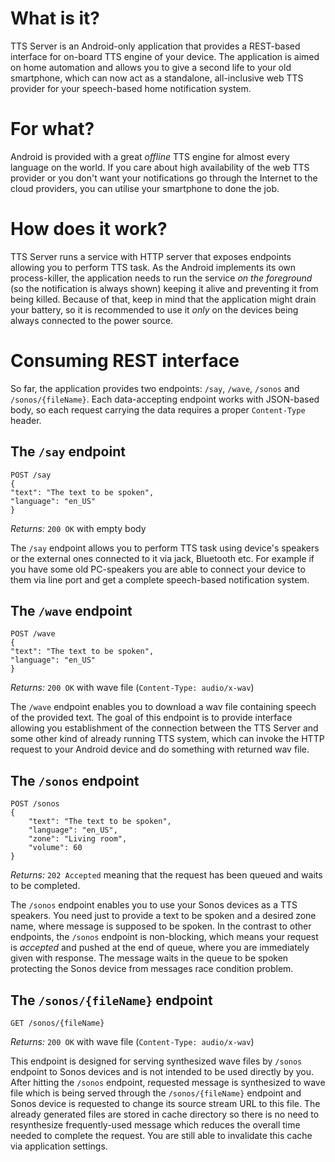 # What is it?
TTS Server is an Android-only application that provides a REST-based interface for on-board
TTS engine of your device. The application is aimed on home automation and allows you to give
a second life to your old smartphone, which can now act as a standalone, all-inclusive web TTS
provider for your speech-based home notification system.

# For what?
Android is provided with a great *offline* TTS engine for almost every language on the
world.
If you care about high availability of the web TTS provider or you don't want your notifications
go through the Internet to the cloud providers, you can utilise your smartphone to done the job.


# How does it work?
TTS Server runs a service with HTTP server that exposes endpoints allowing you
to perform TTS task. As the Android implements its own process-killer, the application needs
to run the service *on the foreground* (so the notification is always shown)
keeping it alive and preventing it from being killed. Because of that, keep in mind that
the application might drain your battery, so it is recommended to use it *only*
on the devices being always connected to the power source.


# Consuming REST interface
So far, the application provides two endpoints: `/say`, `/wave`, `/sonos` and `/sonos/{fileName}`.
Each data-accepting endpoint works with JSON-based body, so each request carrying the data
requires a proper `Content-Type` header.

## The `/say` endpoint
```
POST /say
{
"text": "The text to be spoken",
"language": "en_US"
}
```
*Returns:* `200 OK` with empty body

The `/say` endpoint allows you to perform TTS task using device's speakers or the
external ones connected to it via jack, Bluetooth etc. For example if you have some 
old PC-speakers you are able to connect your device to them via line port and 
get a complete speech-based notification system.


## The `/wave` endpoint
```
POST /wave
{
"text": "The text to be spoken",
"language": "en_US"
}
```
*Returns:* `200 OK` with wave file (`Content-Type: audio/x-wav`)

The `/wave` endpoint enables you to download a wav file containing speech of the
provided text. The goal of this endpoint is to provide interface allowing you establishment
of the connection between the TTS Server and some other kind of already running TTS system,
which can invoke the HTTP request to your Android device and do something with returned
wav file.

## The `/sonos` endpoint
```
POST /sonos
{
    "text": "The text to be spoken",
    "language": "en_US",
    "zone": "Living room",
    "volume": 60
}
```
*Returns:* `202 Accepted` meaning that the request has been queued and waits
to be completed.

The `/sonos` endpoint enables you to use your Sonos devices as a TTS speakers.
You need just to provide a text to be spoken and a desired zone name, where message is
supposed to be spoken. In the contrast to other endpoints, the `/sonos` endpoint
is non-blocking, which means your request is *accepted* and pushed at the end of
queue, where you are immediately given with response. The message waits in the queue to be
spoken protecting the Sonos device from messages race condition problem.


## The `/sonos/{fileName}` endpoint
```
GET /sonos/{fileName}
```
*Returns:* `200 OK` with wave file (`Content-Type: audio/x-wav`)

This endpoint is designed for serving synthesized wave files by `/sonos` endpoint
to Sonos devices and is not intended to be used directly by you. After hitting
the `/sonos` endpoint, requested message is synthesized to wave file which is being
served through the `/sonos/{fileName}` endpoint and Sonos device is requested to
change its source stream URL to this file. The already generated files are stored in cache
directory so there is no need to resynthesize frequently-used message which reduces
the overall time needed to complete the request. You are still able to invalidate
this cache via application settings.